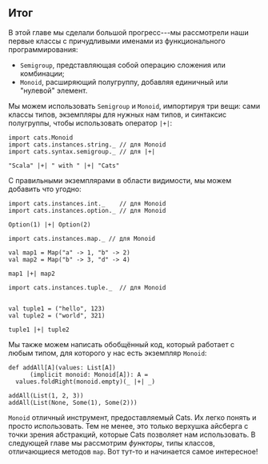 ## Итог

В этой главе мы сделали большой прогресс---мы рассмотрели
наши первые классы с причудливыми именами из функционального программирования:

- `Semigroup`, представляющая собой операцию сложения или комбинации;
- `Monoid`, расширяющий полугруппу, добавляя единичный или "нулевой" элемент.

Мы можем использовать `Semigroup` и `Monoid`, импортируя три вещи:
сами классы типов, экземпляры для нужных нам типов,
и синтаксис полугруппы, чтобы использовать оператор `|+|`:


```tut:book:silent
import cats.Monoid
import cats.instances.string._ // для Monoid
import cats.syntax.semigroup._ // для |+|
```

```tut:book
"Scala" |+| " with " |+| "Cats"
```

С правильными экземплярами в области видимости,
мы можем добавить что угодно:

```tut:book:silent
import cats.instances.int._    // для Monoid
import cats.instances.option._ // для Monoid
```

```tut:book
Option(1) |+| Option(2)
```

```tut:book:silent
import cats.instances.map._ // для Monoid

val map1 = Map("a" -> 1, "b" -> 2)
val map2 = Map("b" -> 3, "d" -> 4)
```

```tut:book
map1 |+| map2
```

```tut:book:silent
import cats.instances.tuple._  // для Monoid


val tuple1 = ("hello", 123)
val tuple2 = ("world", 321)
```

```tut:book
tuple1 |+| tuple2
```

Мы также можем написать обобщённый код, который работает с любым типом,
для которого у нас есть экземпляр `Monoid`:

```tut:book:silent
def addAll[A](values: List[A])
      (implicit monoid: Monoid[A]): A =
  values.foldRight(monoid.empty)(_ |+| _)
```

```tut:book
addAll(List(1, 2, 3))
addAll(List(None, Some(1), Some(2)))
```

`Monoid` отличный инструмент, предоставляемый Cats.
Их легко понять и просто использовать.
Тем не менее, это только верхушка айсберга
с точки зрения абстракций, которые Cats позволяет нам использовать.
В следующей главе мы рассмотрим *функторы*,
типы классов, отличающиеся методов `map`.
Вот тут-то и начинается самое интересное!
